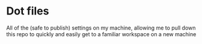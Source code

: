 # Dot files

All of the (safe to publish) settings on my machine, allowing me to pull down this repo to quickly and easily get to a familiar workspace on a new machine
